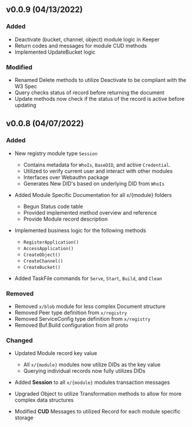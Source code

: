 ## v0.0.9 (04/13/2022)

### Added

- Deactivate (bucket, channel, object) module logic in Keeper
- Return codes and messages for module CUD methods
- Implemented UpdateBucket logic

### Modified

- Renamed Delete methods to utilize Deactivate to be compliant with the W3 Spec
- Query checks status of record before returning the document
- Update methods now check if the status of the record is active before updating

## v0.0.8 (04/07/2022)

### Added

- New registry module type `Session`

  - Contains metadata for `WhoIs`, `BaseDID`, and active `Credential`.
  - Utilized to verify current user and interact with other modules
  - Interfaces over Webauthn package
  - Generates New DID's based on underlying DID from `WhoIs`

- Added Module Specific Documentation for all x/{module} folders

  - Begun Status code table
  - Provided implemented method overview and reference
  - Provide Module record description

- Implemented business logic for the following methods

  - `RegisterApplication()`
  - `AccessApplication()`
  - `CreateObject()`
  - `CreateChannel()`
  - `CreateBucket()`

- Added TaskFile commands for `Serve`, `Start`, `Build`, and `Clean`

### Removed

- Removed `x/blob` module for less complex Document structure
- Removed Peer type definition from `x/registry`
- Removed ServiceConfig type definition from `x/registry`
- Removed Buf.Build configuration from all proto

### Changed

- Updated Module record key value

  - All `x/{module}` modules now utilize DIDs as the key value
  - Querying individual records now fully utilizes DIDs

- Added **Session** to all `x/{module}` modules transaction messages
- Upgraded Object to utilize Transformation methods to allow for more complex data structures
- Modified **CUD** Messages to utilized Record for each module specific storage

